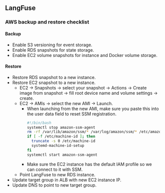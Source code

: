 ## LangFuse

### AWS backup and restore checklist

#### Backup
- Enable S3 versioning for event storage.
- Enable RDS snapshots for state storage.
- Enable EC2 volume snapshots for instance and Docker volume storage.

#### Restore
- Restore RDS snapshot to a new instance.
- Restore EC2 snapshot to a new instance.
  - EC2 → Snapshots → select your snapshot → Actions → Create image from snapshot → fill root device name and volume settings → create.
  - EC2 → AMIs → select the new AMI → Launch.
    - When launching from the new AMI, make sure you paste this into the user data field to reset SSM registration.
      ```bash
      #!/bin/bash
      systemctl stop amazon-ssm-agent
      rm -rf /var/lib/amazon/ssm/* /var/log/amazon/ssm/* /etc/amazon/ssm/amazon-ssm-agent.json
      if [ -f /etc/machine-id ]; then
        truncate -s 0 /etc/machine-id
        systemd-machine-id-setup
      fi
      systemctl start amazon-ssm-agent
      ```
    - Make sure the EC2 instance has the default IAM profile so we can connect to it with SSM.
  - Point LangFuse to new RDS instance.
- Update target group in ALB with new EC2 instance IP.
- Update DNS to point to new target group.

